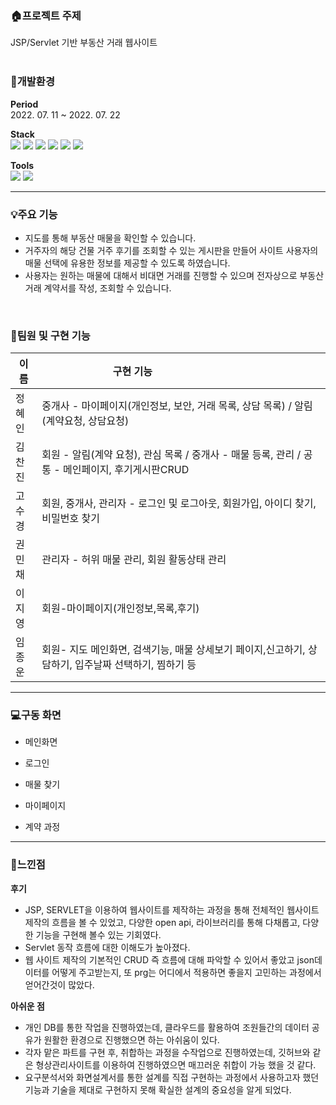

### :house:프로젝트 주제
JSP/Servlet 기반 부동산 거래 웹사이트
<br>
<br>
### :running:개발환경

__Period__ <br> 2022. 07. 11 ~ 2022. 07. 22 <br>

__Stack__ <br>
  <img src="https://img.shields.io/badge/JAVA-007396?style=for-the-badge&logo=java&logoColor=white">    <img src="https://img.shields.io/badge/javascript-F7DF1E?style=for-the-badge&logo=javascript&logoColor=black">
<img src="https://img.shields.io/badge/jquery-0769AD?style=for-the-badge&logo=jquery&logoColor=white"> <img src="https://img.shields.io/badge/html-E34F26?style=for-the-badge&logo=html5&logoColor=white">
<img src="https://img.shields.io/badge/css-1572B6?style=for-the-badge&logo=css3&logoColor=white">  <img src="https://img.shields.io/badge/Oracle-F80000?style=for-the-badge&logo=oracle&logoColor=white">


__Tools__ <br>  <img src="https://img.shields.io/badge/Windows-007396?style=for-the-badge&logo=windows&logoColor=white">    <img src="https://img.shields.io/badge/Eclipse-F7DF1E?style=for-the-badge&logo=eclipse&logoColor=black">



<hr>

### :bulb:주요 기능

- 지도를 통해 부동산 매물을 확인할 수 있습니다.
- 거주자의 해당 건물 거주 후기를 조회할 수 있는 게시판을 만들어 사이트 사용자의 매물 선택에 유용한 정보를 제공할 수 있도록 하였습니다.
- 사용자는 원하는 매물에 대해서 비대면 거래를 진행할 수 있으며 전자상으로 부동산 거래 계약서를 작성, 조회할 수 있습니다.

<br>

### :couple:팀원 및 구현 기능
|이름|<div style="width:290px">구현 기능</div>|
|------|--------------|
|정혜인|중개사 - 마이페이지(개인정보, 보안, 거래 목록, 상담 목록) / 알림(계약요청, 상담요청)|
|김찬진|회원 - 알림(계약 요청), 관심 목록 / 중개사 - 매물 등록, 관리 / 공통 - 메인페이지, 후기게시판CRUD|
|고수경|회원, 중개사, 관리자 - 로그인 및 로그아웃, 회원가입, 아이디 찾기, 비밀번호 찾기|
|권민채|관리자 - 허위 매물 관리, 회원 활동상태 관리|
|이지영|회원-마이페이지(개인정보,목록,후기)|
|임종운|회원- 지도 메인화면, 검색기능, 매물 상세보기 페이지,신고하기, 상담하기, 입주날짜 선택하기, 찜하기 등|


<hr>


### :computer:구동 화면

- 메인화면

- 로그인

- 매물 찾기

- 마이페이지

- 계약 과정





<hr>

### :thought_balloon:느낀점

__후기__
- JSP, SERVLET을 이용하여 웹사이트를 제작하는 과정을 통해 전체적인 웹사이트 제작의 흐름을 볼 수 있었고, 다양한 open api, 라이브러리를 통해 다채롭고, 다양한 기능을 구현해 볼수 있는 기회였다.
- Servlet 동작 흐름에 대한 이해도가 높아졌다.
- 웹 사이트 제작의 기본적인 CRUD 즉 흐름에 대해 파악할 수 있어서 좋았고 json데이터를 어떻게 주고받는지, 또 prg는 어디에서 적용하면 좋을지 고민하는 과정에서 얻어간것이 많았다.

__아쉬운 점__
- 개인 DB를 통한 작업을 진행하였는데, 클라우드를 활용하여 조원들간의 데이터 공유가 원활한 환경으로 진행했으면 하는 아쉬움이 있다.
- 각자 맡은 파트를 구현 후, 취합하는 과정을 수작업으로 진행하였는데, 깃허브와 같은 형상관리사이트를 이용하여 진행하였으면 매끄러운 취합이 가능 했을 것 같다.
- 요구분석서와 화면설계서를 통한 설계를 직접 구현하는 과정에서 사용하고자 했던 기능과 기술을 제대로 구현하지 못해 확실한 설계의 중요성을 알게 되었다.

